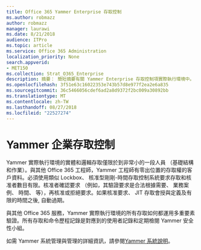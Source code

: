 ```yaml
---
title: Office 365 Yammer Enterprise 存取控制
ms.author: robmazz
author: robmazz
manager: laurawi
ms.date: 8/21/2018
audience: ITPro
ms.topic: article
ms.service: Office 365 Administration
localization_priority: None
search.appverid:
- MET150
ms.collection: Strat_O365_Enterprise
description: 摘要： 簡短摘要有關 Yammer Enterprise 存取控制項實際執行環境中。
ms.openlocfilehash: 3f51e63c16022353e743b57d8e977f2ea2e6a835
ms.sourcegitcommit: 36c5466056cdef6ad2a8d9372f2bc009a30892bb
ms.translationtype: MT
ms.contentlocale: zh-TW
ms.lasthandoff: 08/27/2018
ms.locfileid: "22527274"
---
```

# <a name="yammer-enterprise-access-controls"></a>Yammer 企業存取控制 

Yammer 實際執行環境的實體和邏輯存取僅限於到非常小的一段人員 （基礎結構和作業）。與其他 Office 365 工程師，Yammer 工程師有零出位置的存取權的客戶資料。必須使用類似 Lockbox、 核准型剛剛-時間存取控制系統要求存取和核准者數目有限。核准者確認要求 （例如，其驗證要求是合法根據需要、 業務案例、 時間、 等），再核准或拒絕要求。如果核准要求、 JIT 存取會授與定義及有限的時間之後, 自動過期。 

與其他 Office 365 服務，Yammer 實際執行環境的所有存取如何都運用多重要素驗證。所有存取和命令歷程記錄是對應到的使用者記錄和定期檢閱 Yammer 安全性小組。

如需 Yammer 系統管理與管理的詳細資訊，請參閱[Yammer 系統說明](https://support.office.com/article/yammer-–-admin-help-e1464355-1f97-49ac-b2aa-dd320b179dbe?ui=en-US&rs=en-US&ad=US)。